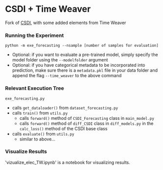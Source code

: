 # CSDI + Time Weaver
Fork of [CSDI](https://github.com/ermongroup/CSDI), with some added elements from Time Weaver

### Running the Experiment 

```shell
python -m exe_forecasting --nsample [number of samples for evaluation]
```

- Optional: if you want to evaluate a pre-trained model, simply specify the model folder using the `--modelfolder` argument
- Optional: if you have categorical metadata to be incorporated into prediction, make sure there is a `metadata.pkl` file in your data folder and append the flag `--time_weaver` to the above command

### Relevant Execution Tree

`exe_forecasting.py`
- calls `get_dataloader()` from `dataset_forecasting.py`
- calls `train()` from `utils.py`
  - calls `forward()` method of `CSDI_Forecasting` class in `main_model.py`
  - calls `forward()` method of `diff_CSDI` class in `diff_models.py` in the `calc_loss()` method of the CSDI base class
- calls `evaluate()` from `utils.py`
  - similar to above...

### Visualize Results
'vizualize_elec_TW.ipynb' is a notebook for visualizing results.

